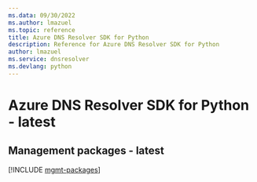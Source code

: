 ```yaml
---
ms.data: 09/30/2022
ms.author: lmazuel
ms.topic: reference
title: Azure DNS Resolver SDK for Python
description: Reference for Azure DNS Resolver SDK for Python
author: lmazuel
ms.service: dnsresolver
ms.devlang: python
---
```

# Azure DNS Resolver SDK for Python - latest

## Management packages - latest
[!INCLUDE [mgmt-packages](dns-resolver-mgmt-index.md)]